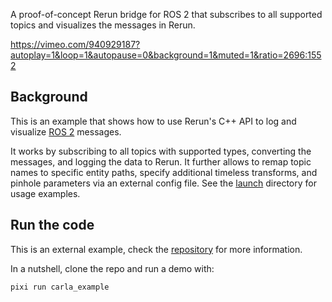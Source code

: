 <!--[metadata]
title = "ROS 2 bridge"
source = "https://github.com/rerun-io/cpp-example-ros2-bridge"
tags = ["2D", "3D", "Pinhole camera", "ROS", "Time series", "C++"]
thumbnail = "https://static.rerun.io/carla_thumbnail/8ec07c28f8eb901b8246afdd0b6d2b97ff75fb8d/480w.png"
thumbnail_dimensions = [480, 480]
-->

A proof-of-concept Rerun bridge for ROS 2 that subscribes to all supported topics and visualizes the messages in Rerun.

https://vimeo.com/940929187?autoplay=1&loop=1&autopause=0&background=1&muted=1&ratio=2696:1552

## Background

This is an example that shows how to use Rerun's C++ API to log and visualize [ROS 2](https://www.ros.org/) messages.

It works by subscribing to all topics with supported types, converting the messages, and logging the data to Rerun. It further allows to remap topic names to specific entity paths, specify additional timeless transforms, and pinhole parameters via an external config file. See the [launch](https://github.com/rerun-io/cpp-example-ros2-bridge/tree/main/rerun_bridge/launch) directory for usage examples.

## Run the code

This is an external example, check the [repository](https://github.com/rerun-io/cpp-example-ros2-bridge) for more information.

In a nutshell, clone the repo and run a demo with:

```
pixi run carla_example
```
